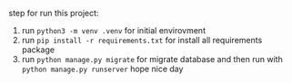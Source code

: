 step for run this project:

1. run `python3 -m venv .venv` for initial envirovment
2. run `pip install -r requirements.txt` for install all requirements package
3. run `python manage.py migrate` for migrate database
   and then run with
   `python manage.py runserver`
   hope nice day
